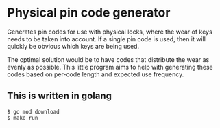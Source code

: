 # Physical pin code generator

Generates pin codes for use with physical locks, where the wear of keys needs to be taken into account. If a single pin code is used, then it will quickly be obvious which keys are being used.

The optimal solution would be to have codes that distribute the wear as evenly as possible. This little program aims to help with generating these codes based on per-code length and expected use frequency.

## This is written in golang

```shell
$ go mod download
$ make run
```
